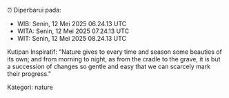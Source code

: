 ⏰ Diperbarui pada:
- WIB: Senin, 12 Mei 2025 06.24.13 UTC
- WITA: Senin, 12 Mei 2025 07.24.13 UTC
- WIT: Senin, 12 Mei 2025 08.24.13 UTC

Kutipan Inspiratif:
"Nature gives to every time and season some beauties of its own; and from morning to night, as from the cradle to the grave, it is but a succession of changes so gentle and easy that we can scarcely mark their progress."


Kategori: nature

